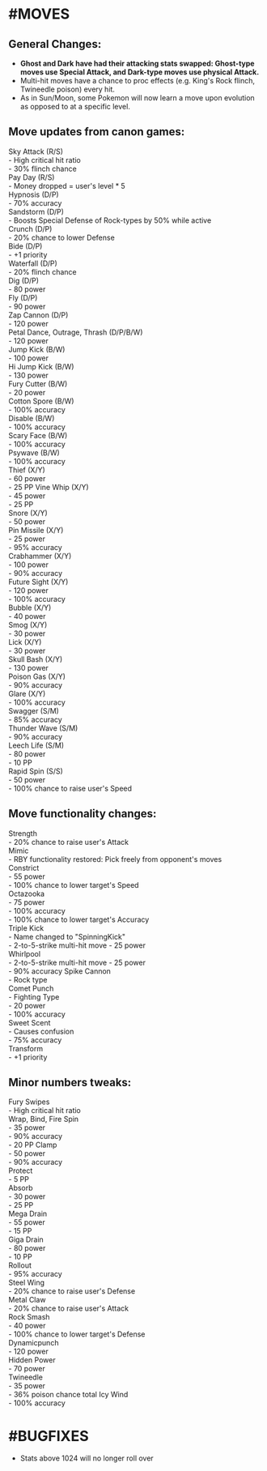 #MOVES
====
General Changes:
----
* **Ghost and Dark have had their attacking stats swapped: Ghost-type moves use Special Attack, and Dark-type moves use physical Attack.**
* Multi-hit moves have a chance to proc effects (e.g. King's Rock flinch, Twineedle poison) every hit.
* As in Sun/Moon, some Pokemon will now learn a move upon evolution as opposed to at a specific level.

Move updates from canon games:
----
Sky Attack (R/S)  
\- High critical hit ratio  
\- 30% flinch chance  
Pay Day (R/S)  
\- Money dropped = user's level * 5  
Hypnosis (D/P)  
\- 70% accuracy  
Sandstorm (D/P)  
\- Boosts Special Defense of Rock-types by 50% while active  
Crunch (D/P)  
\- 20% chance to lower Defense  
Bide (D/P)  
\- +1 priority  
Waterfall (D/P)  
\- 20% flinch chance  
Dig (D/P)  
\- 80 power  
Fly (D/P)  
\- 90 power  
Zap Cannon (D/P)  
\- 120 power  
Petal Dance, Outrage, Thrash (D/P/B/W)  
\- 120 power  
Jump Kick (B/W)  
\- 100 power  
Hi Jump Kick (B/W)  
\- 130 power  
Fury Cutter (B/W)  
\- 20 power  
Cotton Spore (B/W)  
\- 100% accuracy  
Disable (B/W)  
\- 100% accuracy  
Scary Face (B/W)  
\- 100% accuracy  
Psywave (B/W)  
\- 100% accuracy  
Thief (X/Y)  
\- 60 power  
\- 25 PP
Vine Whip (X/Y)  
\- 45 power  
\- 25 PP  
Snore (X/Y)  
\- 50 power  
Pin Missile (X/Y)  
\- 25 power  
\- 95% accuracy  
Crabhammer (X/Y)  
\- 100 power  
\- 90% accuracy  
Future Sight (X/Y)  
\- 120 power  
\- 100% accuracy  
Bubble (X/Y)  
\- 40 power  
Smog (X/Y)  
\- 30 power  
Lick (X/Y)  
\- 30 power  
Skull Bash (X/Y)  
\- 130 power  
Poison Gas (X/Y)  
\- 90% accuracy  
Glare (X/Y)  
\- 100% accuracy  
Swagger (S/M)  
\- 85% accuracy  
Thunder Wave (S/M)  
\- 90% accuracy  
Leech Life (S/M)  
\- 80 power  
\- 10 PP  
Rapid Spin (S/S)  
\- 50 power  
\- 100% chance to raise user's Speed

Move functionality changes:
----
Strength  
\- 20% chance to raise user's Attack  
Mimic  
\- RBY functionality restored: Pick freely from opponent's moves  
Constrict  
\- 55 power  
\- 100% chance to lower target's Speed  
Octazooka  
\- 75 power  
\- 100% accuracy  
\- 100% chance to lower target's Accuracy  
Triple Kick  
\- Name changed to "SpinningKick"  
\- 2-to-5-strike multi-hit move
\- 25 power  
Whirlpool  
\- 2-to-5-strike multi-hit move
\- 25 power  
\- 90% accuracy
Spike Cannon  
\- Rock type  
Comet Punch  
\- Fighting Type  
\- 20 power  
\- 100% accuracy  
Sweet Scent  
\- Causes confusion  
\- 75% accuracy  
Transform  
\- +1 priority  

Minor numbers tweaks:
----
Fury Swipes  
\- High critical hit ratio  
Wrap, Bind, Fire Spin  
\- 35 power  
\- 90% accuracy  
\- 20 PP
Clamp  
\- 50 power  
\- 90% accuracy  
Protect  
\- 5 PP  
Absorb  
\- 30 power  
\- 25 PP  
Mega Drain  
\- 55 power  
\- 15 PP  
Giga Drain  
\- 80 power  
\- 10 PP  
Rollout  
\- 95% accuracy  
Steel Wing  
\- 20% chance to raise user's Defense  
Metal Claw  
\- 20% chance to raise user's Attack  
Rock Smash  
\- 40 power  
\- 100% chance to lower target's Defense  
Dynamicpunch  
\- 120 power  
Hidden Power  
\- 70 power  
Twineedle  
\- 35 power  
\- 36% poison chance total 
Icy Wind  
\- 100% accuracy  

#BUGFIXES
====
* Stats above 1024 will no longer roll over
